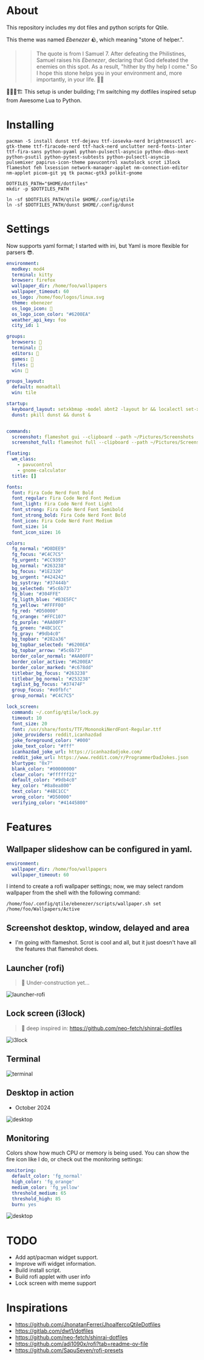 # About

This repository includes my dot files and python scripts for Qtile.

This theme was named *Ebenezer* 🪨, which meaning "stone of helper.".

>> The quote is from I Samuel 7. After defeating the Philistines, Samuel raises his *Ebenezer*, declaring that God defeated the enemies on this spot. As a result, "hither by thy help I come."  So I hope this stone helps you in your environment and, more importantly, in your life. 🙏🏿

🚜👷🚧🏗️ This setup is under building; I'm switching my dotfiles inspired setup from Awesome Lua to Python.

# Installing

```shell
pacman -S install dunst ttf-dejavu ttf-iosevka-nerd brightnessctl arc-gtk-theme ttf-firacode-nerd ttf-hack-nerd unclutter nerd-fonts-inter ttf-fira-sans python-pyaml python-pulsectl-asyncio python-dbus-next python-psutil python-pytest-subtests python-pulsectl-asyncio pulsemixer papirus-icon-theme pavucontrol xautolock scrot i3lock flameshot feh lxsession network-manager-applet nm-connection-editor nm-applet picom-git yq tk pacmac-gtk3 polkit-gnome

DOTFILES_PATH="$HOME/dotfiles"
mkdir -p $DOTFILES_PATH

ln -sf $DOTFILES_PATH/qtile $HOME/.config/qtile  
ln -sf $DOTFILES_PATH/dunst $HOME/.config/dunst  
```

# Settings

Now supports yaml format; I started with ini, but Yaml is more flexible for parsers 😎.

```yaml
environment:
  modkey: mod4
  terminal: kitty
  browser: firefox
  wallpaper_dir: /home/foo/wallpapers
  wallpaper_timeout: 60
  os_logo: /home/foo/logos/linux.svg
  theme: ebenezer
  os_logo_icon: 󰌽
  os_logo_icon_color: "#6200EA"
  weather_api_key: foo
  city_id: 1

groups:
  browsers: 
  terminal:  
  editors: 󰘐
  games:   
  files: 󰉋
  win: 󰍲    

groups_layout:
  default: monadtall
  win: tile

startup:
  keyboard_layout: setxkbmap -model abnt2 -layout br && localectl set-x11-keymap br
  dunst: pkill dunst && dunst &


commands:
  screenshot: flameshot gui --clipboard --path ~/Pictures/Screenshots
  screenshot_full: flameshot full --clipboard --path ~/Pictures/Screenshots

floating:
  wm_class:
    - pavucontrol
    - gnome-calculator
  title: []

fonts:
  font: Fira Code Nerd Font Bold
  font_regular: Fira Code Nerd Font Medium
  font_light: Fira Code Nerd Font Light
  font_strong: Fira Code Nerd Font Semibold
  font_strong_bold: Fira Code Nerd Font Bold
  font_icon: Fira Code Nerd Font Medium
  font_size: 14
  font_icon_size: 16

colors:
  fg_normal: "#D8DEE9"
  fg_focus: "#C4C7C5"
  fg_urgent: "#CC9393"
  bg_normal: "#263238"
  bg_focus: "#1E2320"
  bg_urgent: "#424242"
  bg_systray: "#37444b"
  bg_selected: "#5c6b73"
  fg_blue: "#304FFE"
  fg_ligth_blue: "#B3E5FC"
  fg_yellow: "#FFFF00"
  fg_red: "#D50000"
  fg_orange: "#FFC107"
  fg_purple: "#AA00FF"
  fg_green: "#4BC1CC"
  fg_gray: "#9db4c0"
  bg_topbar: "#282a36"
  bg_topbar_selected: "#6200EA"
  bg_topbar_arrow: "#5c6b73"
  border_color_normal: "#AA00FF"
  border_color_active: "#6200EA"
  border_color_marked: "#c678dd"
  titlebar_bg_focus: "#263238"
  titlebar_bg_normal: "#253238"
  taglist_bg_focus: "#37474F"
  group_focus: "#e0fbfc"
  group_normal: "#C4C7C5"

lock_screen:
  command: ~/.config/qtile/lock.py
  timeout: 10
  font_size: 20
  font: /usr/share/fonts/TTF/MononokiNerdFont-Regular.ttf
  joke_providers: reddit,icanhazdad
  joke_foreground_color: "#000"
  joke_text_color: "#fff"
  icanhazdad_joke_url: https://icanhazdadjoke.com/
  reddit_joke_url: https://www.reddit.com/r/ProgrammerDadJokes.json
  blurtype: "0x7"
  blank_color: "#00000000"
  clear_color: "#ffffff22"
  default_color: "#9db4c0"
  key_color: "#8a8ea800"
  text_color: "#4BC1CC"
  wrong_color: "#D50000"
  verifying_color: "#41445800"
```

# Features

## Wallpaper slideshow can be configured in yaml.

```yaml
environment:
  wallpaper_dir: /home/foo/wallpapers
  wallpaper_timeout: 60
```

I intend to create a rofi wallpaper settings; now, we may select random wallpaper from the shell with the following command:

```shell
/home/foo/.config/qtile/ebenezer/scripts/wallpaper.sh set /home/foo/Wallpapers/Active
```
 
## Screenshot desktop, window, delayed and area

- I'm going with flameshot. Scrot is cool and all, but it just doesn't have all the features that flameshot does.

## Launcher (rofi)

> 🚧 Under-construction yet...

![launcher-rofi](images/launcher.png)

## Lock screen (i3lock)

> 🤩 deep inspired in: https://github.com/neo-fetch/shinrai-dotfiles

![i3lock](images/lock.gif)


## Terminal

![terminal](images/terminal.png)


## Desktop in action

- October 2024

![desktop](images/desktop_20241014.gif)

## Monitoring

Colors show how much CPU or memory is being used. You can show the fire icon like I do, or check out the monitoring settings:

```yaml
monitoring:
  default_color: 'fg_normal'
  high_color: 'fg_orange'
  medium_color: 'fg_yellow'
  threshold_medium: 65
  threshold_high: 85
  burn: yes
```

![desktop](images/cpu-test.gif)

# TODO

- Add apt/pacman widget support.
- Improve wifi widget information.
- Build install script.
- Build rofi applet with user info
- Lock screen with meme support

# Inspirations

- https://github.com/JhonatanFerrer/JhoalfercoQtileDotfiles
- https://gitlab.com/dwt1/dotfiles
- https://github.com/neo-fetch/shinrai-dotfiles
- https://github.com/adi1090x/rofi?tab=readme-ov-file
- https://github.com/SapuSeven/rofi-presets